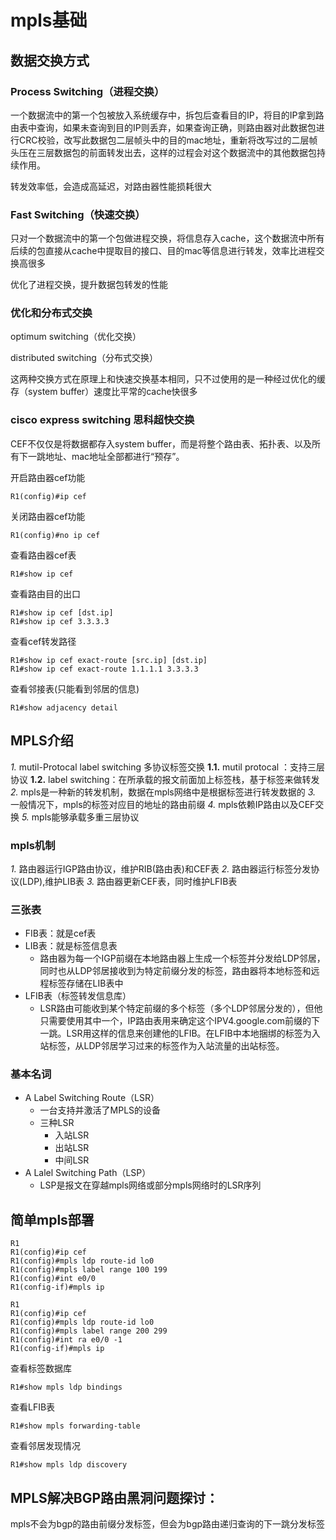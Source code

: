 # mpls基础

## 数据交换方式

### Process Switching（进程交换）

一个数据流中的第一个包被放入系统缓存中，拆包后查看目的IP，将目的IP拿到路由表中查询，如果未查询到目的IP则丢弃，如果查询正确，则路由器对此数据包进行CRC校验，改写此数据包二层帧头中的目的mac地址，重新将改写过的二层帧头压在三层数据包的前面转发出去，这样的过程会对这个数据流中的其他数据包持续作用。

转发效率低，会造成高延迟，对路由器性能损耗很大

### Fast Switching（快速交换）

只对一个数据流中的第一个包做进程交换，将信息存入cache，这个数据流中所有后续的包直接从cache中提取目的接口、目的mac等信息进行转发，效率比进程交换高很多

优化了进程交换，提升数据包转发的性能

### 优化和分布式交换

optimum switching（优化交换）

distributed switching（分布式交换）

这两种交换方式在原理上和快速交换基本相同，只不过使用的是一种经过优化的缓存（system buffer）速度比平常的cache快很多

### cisco express switching 思科超快交换

CEF不仅仅是将数据都存入system buffer，而是将整个路由表、拓扑表、以及所有下一跳地址、mac地址全部都进行“预存”。

开启路由器cef功能

    R1(config)#ip cef

关闭路由器cef功能

    R1(config)#no ip cef

查看路由器cef表

    R1#show ip cef

查看路由目的出口

    R1#show ip cef [dst.ip]
    R1#show ip cef 3.3.3.3

查看cef转发路径

    R1#show ip cef exact-route [src.ip] [dst.ip]
    R1#show ip cef exact-route 1.1.1.1 3.3.3.3

查看邻接表(只能看到邻居的信息)

    R1#show adjacency detail

## MPLS介绍

*1.* mutil-Protocal label switching 多协议标签交换
**1.1.**  mutil protocal ：支持三层协议
**1.2.** label switching：在所承载的报文前面加上标签栈，基于标签来做转发
*2.* mpls是一种新的转发机制，数据在mpls网络中是根据标签进行转发数据的
*3.* 一般情况下，mpls的标签对应目的地址的路由前缀
*4.* mpls依赖IP路由以及CEF交换
*5.* mpls能够承载多重三层协议

### mpls机制

*1.* 路由器运行IGP路由协议，维护RIB(路由表)和CEF表
*2.* 路由器运行标签分发协议(LDP),维护LIB表
*3.* 路由器更新CEF表，同时维护LFIB表

### 三张表

- FIB表：就是cef表
- LIB表：就是标签信息表
  - 路由器为每一个IGP前缀在本地路由器上生成一个标签并分发给LDP邻居，同时也从LDP邻居接收到为特定前缀分发的标签，路由器将本地标签和远程标签存储在LIB表中
- LFIB表（标签转发信息库）
  - LSR路由可能收到某个特定前缀的多个标签（多个LDP邻居分发的），但他只需要使用其中一个，IP路由表用来确定这个IPV4.google.com前缀的下一跳。LSR用这样的信息来创建他的LFIB。在LFIB中本地捆绑的标签为入站标签，从LDP邻居学习过来的标签作为入站流量的出站标签。

### 基本名词

- A Label Switching Route（LSR）
  - 一台支持并激活了MPLS的设备
  - 三种LSR
    - 入站LSR
    - 出站LSR
    - 中间LSR
- A Lalel Switching Path（LSP）
  - LSP是报文在穿越mpls网络或部分mpls网络时的LSR序列
  
## 简单mpls部署

```route cmd
R1
R1(config)#ip cef
R1(config)#mpls ldp route-id lo0
R1(config)#mpls label range 100 199
R1(config)#int e0/0
R1(config-if)#mpls ip

R1
R1(config)#ip cef
R1(config)#mpls ldp route-id lo0
R1(config)#mpls label range 200 299
R1(config)#int ra e0/0 -1
R1(config-if)#mpls ip
```

查看标签数据库

```route cmd
R1#show mpls ldp bindings
```

查看LFIB表

```route cmd
R1#show mpls forwarding-table
```

查看邻居发现情况

```route cmd
R1#show mpls ldp discovery
```

## MPLS解决BGP路由黑洞问题探讨：
mpls不会为bgp的路由前缀分发标签，但会为bgp路由递归查询的下一跳分发标签